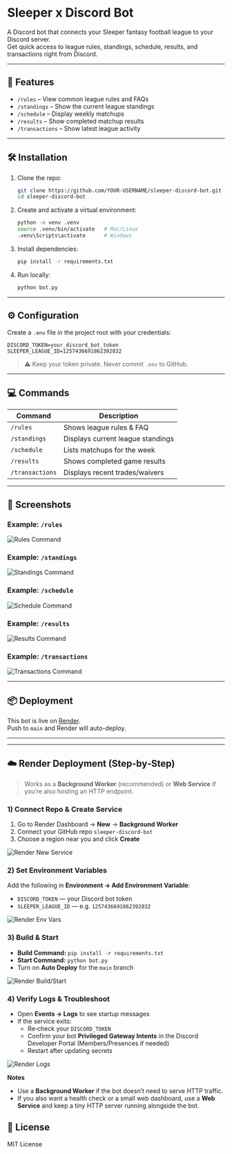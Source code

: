 # Sleeper x Discord Bot

A Discord bot that connects your Sleeper fantasy football league to your Discord server.  
Get quick access to league rules, standings, schedule, results, and transactions right from Discord.

---

## 🚀 Features
- `/rules` – View common league rules and FAQs  
- `/standings` – Show the current league standings  
- `/schedule` – Display weekly matchups  
- `/results` – Show completed matchup results  
- `/transactions` – Show latest league activity  

---

## 🛠️ Installation

1. Clone the repo:
   ```bash
   git clone https://github.com/YOUR-USERNAME/sleeper-discord-bot.git
   cd sleeper-discord-bot
   ```

2. Create and activate a virtual environment:
   ```bash
   python -m venv .venv
   source .venv/bin/activate   # Mac/Linux
   .venv\Scripts\activate      # Windows
   ```

3. Install dependencies:
   ```bash
   pip install -r requirements.txt
   ```

4. Run locally:
   ```bash
   python bot.py
   ```

---

## ⚙️ Configuration

Create a `.env` file in the project root with your credentials:

```env
DISCORD_TOKEN=your_discord_bot_token
SLEEPER_LEAGUE_ID=1257436691862392832
```

> ⚠️ Keep your token private. Never commit `.env` to GitHub.

---

## 💻 Commands

| Command         | Description                          |
|-----------------|--------------------------------------|
| `/rules`        | Shows league rules & FAQ             |
| `/standings`    | Displays current league standings    |
| `/schedule`     | Lists matchups for the week          |
| `/results`      | Shows completed game results         |
| `/transactions` | Displays recent trades/waivers       |

---

## 📸 Screenshots

### Example: `/rules`
![Rules Command](screenshots/rules.png)

### Example: `/standings`
![Standings Command](screenshots/standings.png)

### Example: `/schedule`
![Schedule Command](screenshots/schedule.png)

### Example: `/results`
![Results Command](screenshots/results.png)

### Example: `/transactions`
![Transactions Command](screenshots/transactions.png)

---

## 📦 Deployment

This bot is live on [Render](https://render.com).  
Push to `main` and Render will auto-deploy.

---



---

## ☁️ Render Deployment (Step‑by‑Step)

> Works as a **Background Worker** (recommended) or **Web Service** if you’re also hosting an HTTP endpoint.

### 1) Connect Repo & Create Service
1. Go to Render Dashboard → **New** → **Background Worker**
2. Connect your GitHub repo `sleeper-discord-bot`
3. Choose a region near you and click **Create**
   
![Render New Service](screenshots/render-new-service.png)

### 2) Set Environment Variables
Add the following in **Environment → Add Environment Variable**:
- `DISCORD_TOKEN` — your Discord bot token
- `SLEEPER_LEAGUE_ID` — e.g. `1257436691862392832`

![Render Env Vars](screenshots/render-env.png)

### 3) Build & Start
- **Build Command:** `pip install -r requirements.txt`
- **Start Command:** `python bot.py`
- Turn on **Auto Deploy** for the `main` branch

![Render Build/Start](screenshots/render-build.png)

### 4) Verify Logs & Troubleshoot
- Open **Events → Logs** to see startup messages
- If the service exits:
  - Re‑check your `DISCORD_TOKEN`
  - Confirm your bot **Privileged Gateway Intents** in the Discord Developer Portal (Members/Presences if needed)
  - Restart after updating secrets

![Render Logs](screenshots/render-logs.png)

**Notes**
- Use a **Background Worker** if the bot doesn’t need to serve HTTP traffic.
- If you also want a health check or a small web dashboard, use a **Web Service** and keep a tiny HTTP server running alongside the bot.


## 📝 License
MIT License
